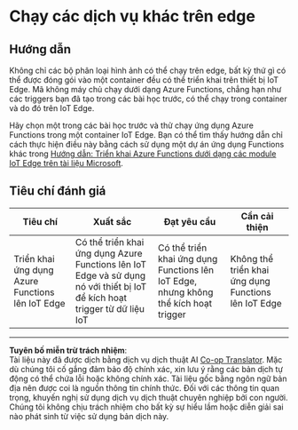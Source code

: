 <!--
CO_OP_TRANSLATOR_METADATA:
{
  "original_hash": "cc7ad255517f5f618f9c8899e6ff6783",
  "translation_date": "2025-08-27T21:12:13+00:00",
  "source_file": "4-manufacturing/lessons/3-run-fruit-detector-edge/assignment.md",
  "language_code": "vi"
}
-->
# Chạy các dịch vụ khác trên edge

## Hướng dẫn

Không chỉ các bộ phân loại hình ảnh có thể chạy trên edge, bất kỳ thứ gì có thể được đóng gói vào một container đều có thể triển khai trên thiết bị IoT Edge. Mã không máy chủ chạy dưới dạng Azure Functions, chẳng hạn như các triggers bạn đã tạo trong các bài học trước, có thể chạy trong container và do đó trên IoT Edge.

Hãy chọn một trong các bài học trước và thử chạy ứng dụng Azure Functions trong một container IoT Edge. Bạn có thể tìm thấy hướng dẫn chỉ cách thực hiện điều này bằng cách sử dụng một dự án ứng dụng Functions khác trong [Hướng dẫn: Triển khai Azure Functions dưới dạng các module IoT Edge trên tài liệu Microsoft](https://docs.microsoft.com/azure/iot-edge/tutorial-deploy-function?WT.mc_id=academic-17441-jabenn&view=iotedge-2020-11).

## Tiêu chí đánh giá

| Tiêu chí | Xuất sắc | Đạt yêu cầu | Cần cải thiện |
| -------- | --------- | ----------- | ------------- |
| Triển khai ứng dụng Azure Functions lên IoT Edge | Có thể triển khai ứng dụng Azure Functions lên IoT Edge và sử dụng nó với thiết bị IoT để kích hoạt trigger từ dữ liệu IoT | Có thể triển khai ứng dụng Functions lên IoT Edge, nhưng không thể kích hoạt trigger | Không thể triển khai ứng dụng Functions lên IoT Edge |

---

**Tuyên bố miễn trừ trách nhiệm**:  
Tài liệu này đã được dịch bằng dịch vụ dịch thuật AI [Co-op Translator](https://github.com/Azure/co-op-translator). Mặc dù chúng tôi cố gắng đảm bảo độ chính xác, xin lưu ý rằng các bản dịch tự động có thể chứa lỗi hoặc không chính xác. Tài liệu gốc bằng ngôn ngữ bản địa nên được coi là nguồn thông tin chính thức. Đối với các thông tin quan trọng, khuyến nghị sử dụng dịch vụ dịch thuật chuyên nghiệp bởi con người. Chúng tôi không chịu trách nhiệm cho bất kỳ sự hiểu lầm hoặc diễn giải sai nào phát sinh từ việc sử dụng bản dịch này.